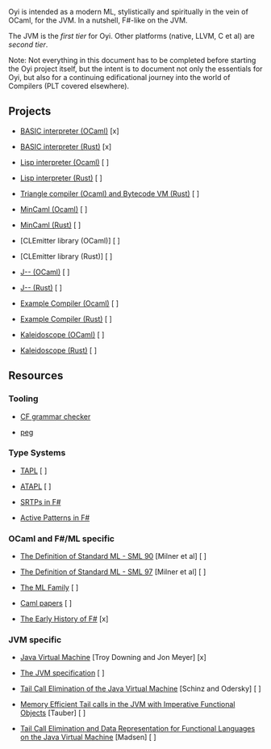 Oyi is intended as a modern ML, stylistically and spiritually in the vein of OCaml, for the JVM. In a nutshell, F#-like on the JVM. 

The JVM is the *first tier* for Oyi. Other platforms (native, LLVM, C et al) are *second tier*. 

Note: Not everything in this document has to be completed before starting the Oyi project itself, but the intent is to document not only the essentials for Oyi, but also for
a continuing edificational journey into the world of Compilers (PLT covered elsewhere).

## Projects

  * [BASIC interpreter (OCaml)](projects/basic/basic_ocaml) [x]

  * [BASIC interpreter (Rust)](projects/basic/basic_rs) [x]

  * [Lisp interpreter (Ocaml)](projects/lwhlisp/lwhlisp_ocaml) [ ]

  * [Lisp interpreter (Rust)](projects/lwhlisp/lwhlisp_ocaml) [ ]

  * [Triangle compiler (Ocaml) and Bytecode VM (Rust)](https://www.dcs.gla.ac.uk/~daw/books/PLPJ/) [ ]

  * [MinCaml (Ocaml)](projects/mincaml/mincaml_ocaml) [  ]

  * [MinCaml (Rust)](projects/mincaml/mincaml_ocaml) [  ]

  * [CLEmitter library (OCaml)] [ ]

  * [CLEmitter library (Rust)] [ ]

  * [J-- (OCaml)](projects/jminusminus/jminusminus_ocaml) [ ]

  * [J-- (Rust)](projects/jminusminus/jminusminus_rs) [ ]

  * [Example Compiler (Ocaml)](projects/example_compiler/example_compiler_ocaml) [ ]

  * [Example Compiler (Rust)](projects/example_compiler/example_compiler_rs) [ ]

  * [Kaleidoscope (OCaml)](projects/kaleidoscope/kaleidoscope_ocaml) [ ]

  * [Kaleidoscope (Rust)](projects/kaleidoscope/kaleidoscope_rs) [ ]

  
## Resources

### Tooling

  * [CF grammar checker](http://smlweb.cpsc.ucalgary.ca/start.html)

  * [peg](https://www.piumarta.com/software/peg/)

### Type Systems

  * [TAPL](https://www.cis.upenn.edu/~bcpierce/tapl/) [ ]
  
  * [ATAPL](https://www.cis.upenn.edu/~bcpierce/attapl/) [ ]

  * [SRTPs in F#](https://learn.microsoft.com/en-us/dotnet/fsharp/language-reference/generics/statically-resolved-type-parameters)

  * [Active Patterns in F#](https://dl.acm.org/doi/10.1145/1291151.1291159)

### OCaml and F#/ML specific

  * [The Definition of Standard ML - SML 90](https://github.com/SMLFamily/sml90) [Milner et al] [ ]

  * [The Definition of Standard ML - SML 97](https://github.com/SMLFamily/sml97) [Milner et al] [ ]

  * [The ML Family](https://smlfamily.github.io/) [ ]

  * [Caml papers](https://caml.inria.fr/about/papers.en.html) [ ]

  * [The Early History of F#](https://dl.acm.org/doi/pdf/10.1145/3386325) [x]

### JVM specific

  * [Java Virtual Machine](https://archive.org/details/javavirtualmachi0000meye) [Troy Downing and Jon Meyer] [x]

  * [The JVM specification](https://docs.oracle.com/javase/specs/jls/se19/html/index.html) [ ]

  * [Tail Call Elimination of the Java Virtual Machine](https://www.researchgate.net/publication/222659379_Tail_Call_Elimination_on_the_Java_Virtual_Machine/fulltext/0e5fab00f0c41c4932e2ff21/Tail-Call-Elimination-on-the-Java-Virtual-Machine.pdf) [Schinz and Odersky] [ ]

  * [Memory Efficient Tail calls in the JVM with Imperative Functional Objects](https://i.cs.hku.hk/~bruno/papers/APLAS2015.pdf) [Tauber] [ ]

  * [Tail Call Elimination and Data Representation for Functional Languages on the Java Virtual Machine](https://flix.dev/paper/cc2018.pdf) [Madsen] [ ]
